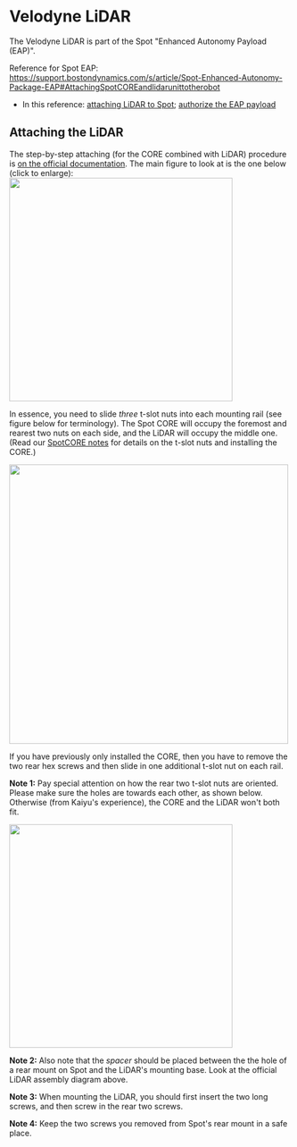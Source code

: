 # Velodyne LiDAR

The Velodyne LiDAR is part of the Spot "Enhanced Autonomy Payload (EAP)".

Reference for Spot EAP: https://support.bostondynamics.com/s/article/Spot-Enhanced-Autonomy-Package-EAP#AttachingSpotCOREandlidarunittotherobot
- In this reference: [attaching LiDAR to Spot](https://support.bostondynamics.com/s/article/Spot-Enhanced-Autonomy-Package-EAP#AttachingSpotCOREandlidarunittotherobot);
  [authorize the EAP payload](https://support.bostondynamics.com/s/article/Spot-Enhanced-Autonomy-Package-EAP#AuthorizingtheEAPpayload)

## Attaching the LiDAR

The step-by-step attaching (for the CORE combined with LiDAR) procedure is [on the official documentation](https://support.bostondynamics.com/s/article/Spot-Enhanced-Autonomy-Package-EAP#AttachingSpotCOREandlidarunittotherobot). The main figure to look at is the one below (click to enlarge):
<img src='https://user-images.githubusercontent.com/7720184/174313785-dae1b7b3-45e9-41f4-9cdd-38673690e21f.png' width='400px'>

In essence, you need to slide _three_ t-slot nuts into each mounting rail (see figure below for terminology). The Spot CORE will
occupy the foremost and rearest two nuts on each side, and the LiDAR will occupy the middle one. (Read our [SpotCORE notes](./SpotCORE.md) for details on the t-slot nuts and installing the CORE.)

   <img src='https://user-images.githubusercontent.com/7720184/174300757-dd6024e8-9c68-433d-a478-86457b91a2d6.png' width="500px">
   
If you have previously only installed the CORE, then you have to remove the two rear hex screws and then slide in one additional t-slot nut on each rail.

**Note 1:** Pay special attention on how the rear two t-slot nuts are oriented. Please make sure the holes are towards each other, as shown below. Otherwise (from Kaiyu's experience), the CORE and the LiDAR won't both fit.

   <img src='https://user-images.githubusercontent.com/7720184/174315042-f795cf71-9d10-4f30-9f06-736dd6ca4d48.png' width='400px'>


**Note 2:** Also note that the _spacer_ should be placed between the the hole of a rear mount on Spot and the LiDAR's mounting base. Look at the official LiDAR assembly diagram above.

**Note 3:** When mounting the LiDAR, you should first insert the two long screws, and then screw in the rear two screws.

**Note 4:** Keep the two screws you removed from Spot's rear mount in a safe place.

